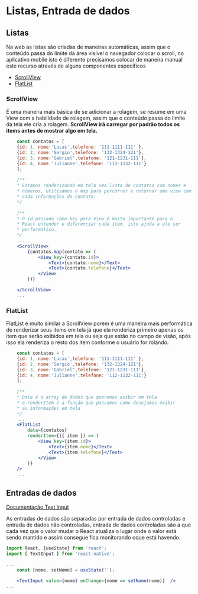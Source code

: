 #  Listas, Entrada de dados

## Listas 

Na web as listas são criadas de maneiras automáticas, assim que o conteúdo passa do limite da área visível o navegador colocar o scroll, no aplicativo mobile isto é diferente precisamos colocar de maneira manual este recurso através de alguns componentes específicos

- [ScrollView](#ScrollView)
- [FlatList](#FlatList)

### ScrollView

É uma maneira mais básica de se adicionar a  rolagem, se resume em uma View com a habilidade de rolagem, assim que o conteúdo passa do limite da tela ele cria a rolagem. 
**ScrollView irá carregar por padrão todos os items antes de mostrar algo em tela.** 

```jsx
	const contatos = [
	{id: 1, nome:'Lucas',telefone: '111-1111-111' },
	{id: 2, nome:'Sergio',telefone: '132-1324-121'},
	{id: 3, nome:'Gabriel',telefone: '121-1231-111'},
	{id: 4, nome:'Julianne',telefone: '112-1132-111'}
	];
	
	/**
	* Estamos renderizando em tela uma lista de contatos com nomes e 
	* números, utilizamos o map para percorrer e retornar uma view com 
	* cada informações do contato.
	*/
	
	/**
	* O id passado como key para View é muito importante para o 
	* React entender e diferenciar cada item, isto ajuda a ele ser
	* performático.
	*/
	...
	<ScrollView>
		{contatos.map(contato => (
			<View key={contato.id}>
				<Text>{contato.nome}</Text>
				<Text>{contato.telefone}</Text>
			</View>
		))}

	</ScrollView>
	...
```

### FlatList

FlatList é muito similar a ScrollView porem é uma maneira mais performática de  renderizar seus items em tela já que ela renderiza primeiro apenas os item que serão exibidos em tela ou seja que estão no campo de visão, após isso ela renderiza o resto dos item conforme o usuário for rolando.

```jsx
	const contatos = [
	{id: 1, nome:'Lucas',telefone: '111-1111-111' },
	{id: 2, nome:'Sergio',telefone: '132-1324-121'},
	{id: 3, nome:'Gabriel',telefone: '121-1231-111'},
	{id: 4, nome:'Julianne',telefone: '112-1132-111'}
	];
	
	/**
	* Data é o array de dados que queremos exibir em tela
	* o renderItem é a função que passamos como desejamos exibir
	* as informações em tela
	*/
	...
	<FlatList
		data={contatos}
		renderItem={({ item }) => (
			<View key={item.id}>
				<Text>{item.nome}</Text>
				<Text>{item.telefone}</Text>
			</View>
		)}
	/>
	...
```

## Entradas de dados

[Documentação Text lnput](https://reactnative.dev/docs/textinput.html)

As entradas de dados são separadas por entrada de dados controladas e entrada de dados não controladas, entrada de dados controladas são a que cada vez que o valor mudar o React atualiza o lugar onde o valor está sendo mantido e assim consegue fica monitorando oque está havendo.

```jsx
import React, {useState} from 'react';
import { TextInput } from 'react-native';

...
	const [nome, setNome] = useState('');
		
	<TextInput value={nome} onChange={nome => setNome(nome)}  />		
...
```